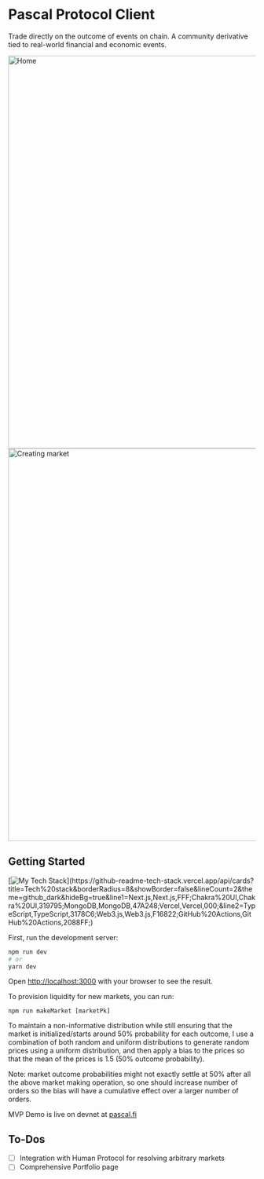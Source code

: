 # Pascal Protocol Client
Trade directly on the outcome of events on chain. A community derivative tied to real-world financial and economic events.

<img width="800" alt="Home" src="https://user-images.githubusercontent.com/34775928/213886123-589b7df0-b5e5-41f5-99d2-1b37f012b6c1.png">
<img width="800" alt="Creating market" src="https://user-images.githubusercontent.com/34775928/214466087-259fb3fd-2404-4b0e-b76b-bd2992bb7f1f.png">


## Getting Started
[![My Tech Stack](https://github-readme-tech-stack.vercel.app/api/cards?title=Tech%20stack&borderRadius=8&showBorder=false&lineCount=2&theme=github_dark&hideBg=true&line1=Next.js,Next.js,FFF;Chakra%20UI,Chakra%20UI,319795;MongoDB,MongoDB,47A248;Vercel,Vercel,000;&line2=TypeScript,TypeScript,3178C6;Web3.js,Web3.js,F16822;GitHub%20Actions,GitHub%20Actions,2088FF;)](https://github-readme-tech-stack.vercel.app/api/cards?title=Tech%20stack&borderRadius=8&showBorder=false&lineCount=2&theme=github_dark&hideBg=true&line1=Next.js,Next.js,FFF;Chakra%20UI,Chakra%20UI,319795;MongoDB,MongoDB,47A248;Vercel,Vercel,000;&line2=TypeScript,TypeScript,3178C6;Web3.js,Web3.js,F16822;GitHub%20Actions,GitHub%20Actions,2088FF;)

First, run the development server:

```bash
npm run dev
# or
yarn dev
```

Open [http://localhost:3000](http://localhost:3000) with your browser to see the result.

To provision liquidity for new markets, you can run:
```
npm run makeMarket [marketPk]
```
To maintain a non-informative distribution while still ensuring that the market is initialized/starts around 50% probability for each outcome, I use a combination of both random and uniform distributions to generate random prices using a uniform distribution, and then apply a bias to the prices so that the mean of the prices is 1.5 (50% outcome probability).

Note: market outcome probabilities might not exactly settle at 50% after all the above market making operation, so one should increase number of orders so the bias will have a cumulative effect over a larger number of orders.

MVP Demo is live on devnet at [pascal.fi](https://www.pascal.fi/)

## To-Dos
- [ ] Integration with Human Protocol for resolving arbitrary markets
- [ ] Comprehensive Portfolio page
